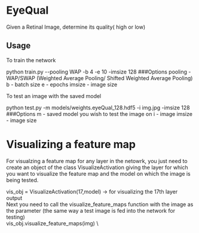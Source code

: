 # EyeQual
Given a Retinal Image, determine its quality( high or low)
## Usage 
To train the network

python train.py --pooling WAP -b 4 -e 10 -imsize 128
###Options
pooling - WAP/SWAP (Weighted Average Pooling/ Shifted Weighted Average Pooling)
b      - batch size
e      - epochs
imsize - image size 

To test an image with the saved model

python test.py -m models/weights.eyeQual_128.hdf5 -i img.jpg -imsize 128
###Options
m      - saved model you wish to test the image on
i      - image
imsize - image size

# Visualizing a feature map
For visualzing a feature map for any layer in the netowrk, you just need to create an object of the class VisualizeActivation giving the layer for which you want to visualize the feature map and the model on which the image is being tested.

vis_obj = VisualizeActivation(17,model)    -> for visualizing the 17th layer output \
Next you need to call the visualize_feature_maps function with the image as the parameter (the same way a test image is fed into the network for testing) \
vis_obj.visualize_feature_maps(img) \

